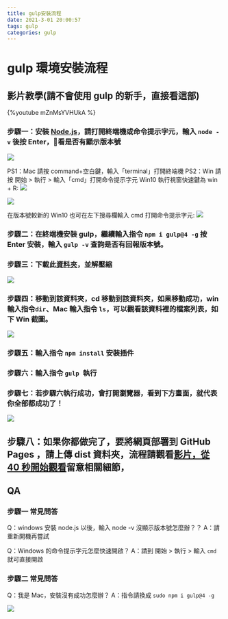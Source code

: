 ```yaml
---
title: gulp安裝流程
date: 2021-3-01 20:00:57
tags: gulp
categories: gulp
---
```


# gulp 環境安裝流程

## 影片教學(請不會使用 gulp 的新手，直接看這部)
<!-- more -->
{%youtube mZnMsYVHUkA %}

### 步驟一：安裝 [Node.js](https://nodejs.org/en/)，請打開終端機或命令提示字元，輸入 `node -v` 後按 Enter，看是否有顯示版本號

![](https://i.imgur.com/tMn6b6n.gif)

PS1：Mac 請按 command+空白鍵，輸入「terminal」打開終端機
PS2：Win 請按 開始 > 執行 > 輸入「cmd」打開命令提示字元
Win10 執行視窗快速鍵為 win + R:
![](https://i.imgur.com/xM3UOZG.jpg)

![](https://i.imgur.com/fEKbeaR.png)


在版本號較新的 Win10 也可在左下搜尋欄輸入 cmd 打開命令提示字元:
![](https://i.imgur.com/UsXljox.jpg)


### 步驟二：在終端機安裝 gulp，繼續輸入指令 `npm i gulp@4 -g` 按 Enter 安裝，輸入 `gulp -v` 查詢是否有回報版本號。

### 步驟三：下載此[資料夾](https://github.com/hexschool/web-layout-training-gulp)，並解壓縮
![](https://i.imgur.com/OYjJLXH.jpg)



### 步驟四：移動到該資料夾，cd 移動到該資料夾，如果移動成功，win 輸入指令`dir`、Mac 輸入指令 `ls`，可以觀看該資料裡的檔案列表，如下 Win 截圖。
![](https://i.imgur.com/Xl4ShdL.png)

### 步驟五：輸入指令 `npm install` 安裝插件

### 步驟六：輸入指令 `gulp `執行

### 步驟七：若步驟六執行成功，會打開瀏覽器，看到下方畫面，就代表你全部都成功了！


![](https://i.imgur.com/QvvDPZS.png)


## 步驟八：如果你都做完了，要將網頁部署到 GitHub Pages ，請上傳 dist 資料夾，流程請觀看[影片，從 40 秒開始觀看](https://www.youtube.com/watch?v=pa4Ydm7WT9k&feature=youtu.be)留意相關細節，



## QA

### 步驟一 常見問答
Q：windows 安裝 node.js 以後，輸入 node -v 沒顯示版本號怎麼辦？？
A：請重新開機再嘗試

Q：Windows 的命令提示字元怎麼快速開啟？
A：請到 開始 > 執行 > 輸入 `cmd` 就可直接開啟


### 步驟二 常見問答
Q：我是 Mac，安裝沒有成功怎麼辦？
A：指令請換成 `sudo npm i gulp@4 -g`


![](https://i.imgur.com/GJOw1fE.png)


